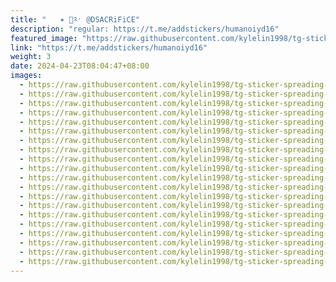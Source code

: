 ```yaml
---
title: "ㅤㅤ✶ ᳝༢ˑ @DSACRiFiCE"
description: "regular: https://t.me/addstickers/humanoiyd16"
featured_image: "https://raw.githubusercontent.com/kylelin1998/tg-sticker-spreading-worldwide-images/main/img/31f0e341-7858-4c8e-8a39-9efa3ddaba86.jpg"
link: "https://t.me/addstickers/humanoiyd16"
weight: 3
date: 2024-04-23T08:04:47+08:00
images:
  - https://raw.githubusercontent.com/kylelin1998/tg-sticker-spreading-worldwide-images/main/img/31f0e341-7858-4c8e-8a39-9efa3ddaba86.jpg
  - https://raw.githubusercontent.com/kylelin1998/tg-sticker-spreading-worldwide-images/main/img/b6a9e813-95af-4c96-a2ea-340b5bbd3092.jpg
  - https://raw.githubusercontent.com/kylelin1998/tg-sticker-spreading-worldwide-images/main/img/439216c6-9791-4db0-af6d-54d03462ec7b.jpg
  - https://raw.githubusercontent.com/kylelin1998/tg-sticker-spreading-worldwide-images/main/img/c6896451-3d97-42f9-969d-7a4dacf441c8.jpg
  - https://raw.githubusercontent.com/kylelin1998/tg-sticker-spreading-worldwide-images/main/img/1489daf4-7749-4b66-97cb-592e4fba0af0.jpg
  - https://raw.githubusercontent.com/kylelin1998/tg-sticker-spreading-worldwide-images/main/img/7ed56472-3639-4736-b243-7a66eed3c021.jpg
  - https://raw.githubusercontent.com/kylelin1998/tg-sticker-spreading-worldwide-images/main/img/31e95c89-1eae-43fd-9a75-b6f2951bca88.jpg
  - https://raw.githubusercontent.com/kylelin1998/tg-sticker-spreading-worldwide-images/main/img/1b509b91-ba59-427a-838d-a9e04843a29f.jpg
  - https://raw.githubusercontent.com/kylelin1998/tg-sticker-spreading-worldwide-images/main/img/6fbff42b-9f75-4df0-a098-76966a990d07.jpg
  - https://raw.githubusercontent.com/kylelin1998/tg-sticker-spreading-worldwide-images/main/img/32148a25-908c-494d-aaaa-136be195fae9.jpg
  - https://raw.githubusercontent.com/kylelin1998/tg-sticker-spreading-worldwide-images/main/img/d25b8791-bcc7-4149-b67b-830ff5293e3e.jpg
  - https://raw.githubusercontent.com/kylelin1998/tg-sticker-spreading-worldwide-images/main/img/35be1243-1ad0-4001-bad4-288a0b58b803.jpg
  - https://raw.githubusercontent.com/kylelin1998/tg-sticker-spreading-worldwide-images/main/img/ee67f70e-6de2-4dcb-9a95-410e29af373f.jpg
  - https://raw.githubusercontent.com/kylelin1998/tg-sticker-spreading-worldwide-images/main/img/32dd7130-be5f-43c2-803a-caed61ae695e.jpg
  - https://raw.githubusercontent.com/kylelin1998/tg-sticker-spreading-worldwide-images/main/img/288f438e-3b48-42d5-a9ec-0177621ae539.jpg
  - https://raw.githubusercontent.com/kylelin1998/tg-sticker-spreading-worldwide-images/main/img/a790fe07-ef3a-4aa6-9941-5050957f803c.jpg
  - https://raw.githubusercontent.com/kylelin1998/tg-sticker-spreading-worldwide-images/main/img/0e3ec292-36f1-4498-ace8-efd816ef289a.jpg
  - https://raw.githubusercontent.com/kylelin1998/tg-sticker-spreading-worldwide-images/main/img/a013209c-2686-47f2-a681-c988f6af75c5.jpg
  - https://raw.githubusercontent.com/kylelin1998/tg-sticker-spreading-worldwide-images/main/img/ec308b56-aeab-4dbf-82e1-055655d0c5f7.jpg
  - https://raw.githubusercontent.com/kylelin1998/tg-sticker-spreading-worldwide-images/main/img/fa146f67-b038-4a1d-b454-9145802546b3.jpg
---
```

